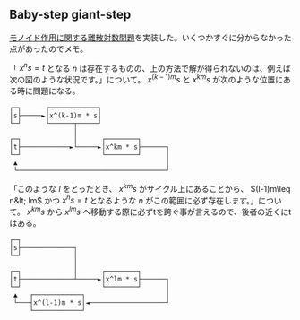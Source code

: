 ## Baby-step giant-step

[モノイド作用に関する離散対数問題](https://maspypy.com/%e3%83%a2%e3%83%8e%e3%82%a4%e3%83%89%e4%bd%9c%e7%94%a8%e3%81%ab%e9%96%a2%e3%81%99%e3%82%8b%e9%9b%a2%e6%95%a3%e5%af%be%e6%95%b0%e5%95%8f%e9%a1%8c)を実装した。いくつかすぐに分からなかった点があったのでメモ。

「 $x^ns = t$ となる $n$ は存在するものの、上の方法で解が得られないのは、例えば次の図のような状況です。」について。 $x^{(k-1)m}s$ と  $x^{km}s$ が次のような位置にある時に問題になる。

```
┌─┐      ┌────────────┐
│s├─────►│x^(k-1)m * s│
└─┘      └──────┬─────┘
                │
┌─┐             │      ┌────────┐
│t├────────────►└─────►│x^km * s├──────┐
└─┘                    └────────┘      │
 ▲                                     │
 └─────────────────────────────────────┘
```

「このような $l$ をとったとき、 $x^{km}s$ がサイクル上にあることから、 $(l-1)m\leq n&lt; lm$ かつ $x^ns = t$ となるような $n$ がこの範囲に必ず存在します。」について。 $x^{km}s$ から $x^{lm}s$ へ移動する際に必ずtを跨ぐ事が言えるので、後者の近くにtはある。

```
┌─┐
│s├─────────────┐
└─┘             │
                │
┌─┐             │      ┌────────┐
│t├─────────────┴─────►│x^lm * s├──────┐
└─┘                    └────────┘      │
 ▲   ┌────────────┐                    │
 └───┤x^(l-1)m * s│◄───────────────────┘
     └────────────┘
```
